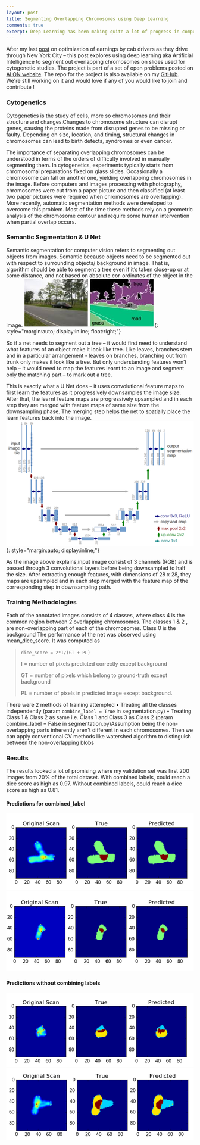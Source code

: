 ```yaml
---
layout: post
title: Segmenting Overlapping Chromosomes using Deep Learning
comments: true
excerpt: Deep Learning has been making quite a lot of progress in computer vision tasks of late. In this post, I go on to explain how to use 2D U Net (one of the most popular papers of 2015-16 in computer vision) for segmenting out overlapping chromosomes on a slide used for cytogenetics.
---
```

After my last [post](https://rohitghosh.github.io/2016/12/10/NYC-cabs-data/) on optimization of earnings by cab drivers as they drive through New York City – this post explores using deep learning aka Artificial Intelligence to segment out overlapping chromosomes on slides used for cytogenetic studies. The project is part of a set of open problems posted on [AI ON website](http://ai-on.org/). The repo for the project is also available on my [GitHub](https://github.com/rohitghosh/chromosome_segementation). We're still working on it and would love if any of you would like to join and contribute !

### Cytogenetics

Cytogenetics is the study of cells, more so chromosomes and their structure and changes.Changes to chromosome structure can disrupt genes, causing the proteins made from disrupted genes to be missing or faulty. Depending on size, location, and timing, structural changes in chromosomes can lead to birth defects, syndromes or even cancer.

The importance of separating overlapping chromosomes can be understood in terms of the orders of difficulty involved in manually segmenting them. In cytogenetics, experiments typically starts from chromosomal preparations fixed on glass slides. Occasionally a chromosome can fall on another one, yielding overlapping chromosomes in the image. Before computers and images processing with photography, chromosomes were cut from a paper picture and then classified (at least two paper pictures were required when chromosomes are overlapping). More recently, automatic segmentation methods were developed to overcome this problem. Most of the time these methods rely on a geometric analysis of the chromosome contour and require some human intervention when partial overlap occurs.


### Semantic Segmentation & U Net

Semantic segmentation for computer vision refers to segmenting out objects from images. Semantic because objects need to be segmented out with respect to surrounding objects/ background in image. That is, algorithm should be able to segment a tree even if it’s taken close-up or at some distance, and not based on absolute cor-ordinates of the object in the image.
![placeholder](/images/chromosome_seg/semantic_segmnentation.jpeg){: style="margin:auto; display:inline; float:right;"}

So if a net needs to segment out a tree – it would first need to understand what features of an object make it look like tree. Like leaves, branches stem and in a particular arrangement - leaves on branches, branching out from trunk only makes it look like a tree. But only understanding features won’t help – it would need to map the features learnt to an image and segment only the matching part – to mark out a tree.

This is exactly what a U Net does – it uses convolutional feature maps to first learn the features as it progressively downsamples the image size. After that, the learnt feature maps are progressively upsampled and in each step they are merged with feature maps of same size from the downsampling phase. The merging step helps the net to spatially place the learn features back into the image.
![placeholder](/images/chromosome_seg/unet.png){: style="margin:auto; display:inline;"}

 As the image above explains,input image consist of 3 channels (RGB) and is passed through 3 convolutional layers before being downsampled to half the size. After extracting enough features, with dimensions of 28 x 28, they maps are upsampled and in each step merged with the feature map of the corresponding step in downsampling path.


### Training Methodologies

Each of the annotated images consists of 4 classes, where class 4 is the common region between 2 overlapping chromosomes. The classes 1 & 2 , are non-overlapping part of each of the chromosomes. Class 0 is the background
The performance of the net was observed using mean_dice_score. It was computed as 

> `dice_score = 2*I/(GT + PL)`
>
> I  = number of pixels predicted correctly except background
>
> GT = number of pixels which belong to ground-truth except background
>
> PL = number of pixels in predicted image except background.

There were 2 methods of training attempted
•	Treating all the classes independently (param `combine_label = True` in segmentation.py)
•	Treating Class 1 & Class 2 as same i.e. Class 1 and Class 3 as Class 2 (param combine_label = False in segmentation.py)Assumption being the non-overlapping parts inherently aren't different in each chromosomes. Then we can apply conventional CV methods like watershed algorithm to distinguish between the non-overlapping blobs

### Results

The results looked a lot of promising where my validation set was first 200 images from 20% of the total dataset. With combined labels, could reach a dice score as high as 0.97. Without combined labels, could reach a dice score as high as 0.81.

#### Predictions for combined_label
![predict_combined_new](/images/chromosome_seg/Vis_combined_label_2.png)
![predict_combined_new](/images/chromosome_seg/Vis_combined_label_1.png)

#### Predictions without combining labels
![predict_non_combined_new](/images/chromosome_seg/Vis_non_combined_label_1.png)
![predict_non_combined_new](/images/chromosome_seg/Vis_non_combined_label_2.png)
